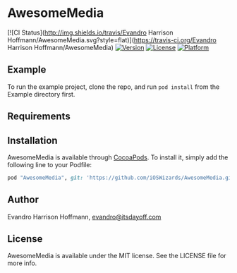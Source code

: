 # AwesomeMedia

[![CI Status](http://img.shields.io/travis/Evandro Harrison Hoffmann/AwesomeMedia.svg?style=flat)](https://travis-ci.org/Evandro Harrison Hoffmann/AwesomeMedia)
[![Version](https://img.shields.io/cocoapods/v/AwesomeMedia.svg?style=flat)](http://cocoapods.org/pods/AwesomeMedia)
[![License](https://img.shields.io/cocoapods/l/AwesomeMedia.svg?style=flat)](http://cocoapods.org/pods/AwesomeMedia)
[![Platform](https://img.shields.io/cocoapods/p/AwesomeMedia.svg?style=flat)](http://cocoapods.org/pods/AwesomeMedia)

## Example

To run the example project, clone the repo, and run `pod install` from the Example directory first.

## Requirements

## Installation

AwesomeMedia is available through [CocoaPods](http://cocoapods.org). To install
it, simply add the following line to your Podfile:

```ruby
pod "AwesomeMedia", git: 'https://github.com/iOSWizards/AwesomeMedia.git', tag: '0.6.6'
```

## Author

Evandro Harrison Hoffmann, evandro@itsdayoff.com

## License

AwesomeMedia is available under the MIT license. See the LICENSE file for more info.
